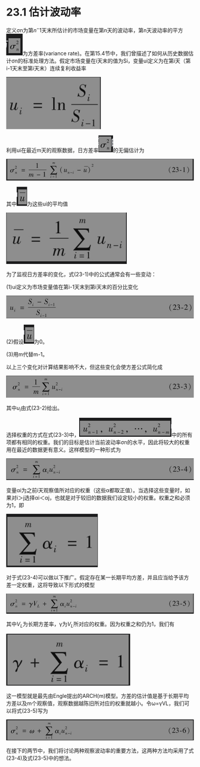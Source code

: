 # 23.1 估计波动率

定义σn为第$`n^-1`$天末所估计的市场变量在第n天的波动率，第n天波动率的平方![](images/2024-03-20-15-57-02.png)为方差率(variance rate)。在第15.4节中，我们曾描述了如何从历史数据估计σn的标准处理方法。假定市场变量在i天末的值为Si，变量ui定义为在第i天（第i-1天末至第i天末）连续复利收益率

![](images/2024-03-20-15-37-48.png)

利用ui在最近m天的观察数据，日方差率![](images/2024-03-20-15-59-19.png)的无偏估计为

![](images/2024-03-20-15-38-15.png)

其中![](images/2024-03-20-16-00-22.png)为这些ui的平均值

![](images/2024-03-20-15-38-34.png)

为了监视日方差率的变化，式(23-1)中的公式通常会有一些变动：

(1)ui定义为市场变量值在第i-1天末到第i天末的百分比变化

![](images/2024-03-20-15-39-05.png)

(2)假设![](images/2024-03-20-16-00-34.png)为0。

(3)用m代替m-1。

以上三个变化对计算结果影响不大，但这些变化会使方差公式简化成

![](images/2024-03-20-15-40-34.png)

其中$`u_i`$由式(23-2)给出。


选择权重的方式在式(23-3)中，![](images/2024-03-20-16-00-54.png)中的所有项都有相同的权重。我们的目标是估计当前波动率σn的水平，因此将较大的权重用在最近的数据更有意义。这样模型的一种形式为

![](images/2024-03-20-16-01-29.png)

变量αi为之前i天观察值所对应的权重（这些α都取正值）。当选择这些变量时，如果对i＞j选择αi＜αj，也就是对于较旧的数据我们设定较小的权重。权重之和必须为1，即

![](images/2024-03-20-16-01-57.png)

对于式(23-4)可以做以下推广。假定存在某一长期平均方差，并且应当给予该方差一定权重，这将导致以下形式的模型

![](images/2024-03-20-16-05-19.png)

其中$`V_L`$为长期方差率，γ为$`V_L`$所对应的权重。因为权重之和仍为1，我们有

![](images/2024-03-20-16-06-09.png)

这一模型就是最先由Engle提出的ARCH(m)模型。方差的估计值是基于长期平均方差以及m个观察值，观察数据越陈旧所对应的权重就越小。令ω=γVL，我们可以将式(23-5)写为


![](images/2024-03-20-16-06-30.png)

在接下的两节中，我们将讨论两种观察波动率的重要方法，这两种方法均采用了式(23-4)及式(23-5)中的想法。